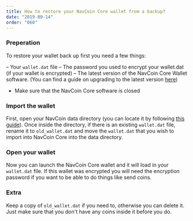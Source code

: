 ```yaml
---
title: How to restore your NavCoin Core wallet from a backup?
date: "2019-09-14"
order: "060"
---
```


### Preperation

To restore your wallet back up first you need a few things: 

– Your `wallet.dat` file 
– The password you used to encrypt your wallet.dat (if your wallet is encrypted)
– The latest version of the NavCoin Core Wallet software. (You can find a guide on upgrading to the latest version [here](/navcoin-core/update-your-wallet)) 
- Make sure that the NavCoin Core software is closed

### Import the wallet

First, open your NavCoin data directory (you can locate it by following [this guide](/navcoin-core/locate-your-data-directory)).
Once inside the directory, if there is an existing `wallet.dat` file, rename it to `old_wallet.dat` and move the `wallet.dat` that you wish to import into NavCoin Core into the data directory.

### Open your wallet

Now you can launch the NavCoin Core wallet and it will load in your `wallet.dat` file. If this wallet was encrypted you will need the encryption password if you want to be able to do things like send coins.

### Extra

Keep a copy of `old_wallet.dat` if you need to, otherwise you can delete it. Just make sure that you don't have any coins inside it before you do.


